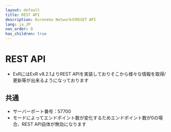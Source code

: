 ```yaml
---
layout: default
title: REST API
description: Kuroneko NetworkのRESET API
lang: ja_JP
nav_order: 9
has_children: true
---
```


# REST API

- ExRにはExR v8.2.1よりREST APIを実装しておりそこから様々な情報を取得/更新等が出来るようになっております


## 共通
- サーバーポート番号：57700
- モードによってエンドポイント数が変化するためエンドポイント数が0の場合、REST API自体が無効になります


